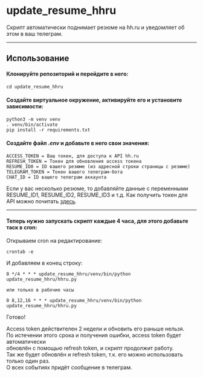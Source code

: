 # update_resume_hhru
Скрипт автоматически поднимает резюме на hh.ru и уведомляет об этом в ваш телеграм.  
***
## Использование
#### Клонируйте репозиторий и перейдите в него:
    cd update_resume_hhru
#### Создайте виртуальное окружение, активируйте его и установите зависимости:
    python3 -m venv venv
    . venv/bin/activate
    pip install -r requirements.txt
#### Создайте файл *.env* и добавьте в него свои значения:
    ACCESS_TOKEN = Ваш токен, для доступа к API hh.ru
    REFRESH_TOKEN = Токен для обновления access токена
    RESUME_ID0 = ID вашего резюме (из адресной строки страницы с резюме)
    TELEGRAM_TOKEN = Токен вашего телеграм-бота
    CHAT_ID = ID вашего телеграм аккаунта
    
Если у вас несколько резюме, то добавляйте данные с переменными RESUME_ID1, RESUME_ID2, RESUME_ID3 и т.д.
Как получить токен для API можно почитать [здесь](https://github.com/hhru/api/blob/master/docs/authorization_for_user.md).  
***
#### Теперь нужно запускать скрипт каждые 4 часа, для этого добавьте таск в cron:  
Открываем cron на редактирование:

    crontab -e
И добавляем в конец строку:

    0 */4 * * * update_resume_hhru/venv/bin/python update_resume_hhru/hhru.py
    
    или только в рабочие часы
    
    0 8,12,16 * * * update_resume_hhru/venv/bin/python update_resume_hhru/hhru.py

Готово!

Access token действителен 2 недели и обновить его раньше нельзя.  
По истечении этого срока и получения ошибки, access token будет автоматически  
обновлён с помощью refresh token, и скрипт продолжит работу.  
Так же будет обновлён и refresh token, т.к. его можно использовать только один раз.  
О всех событиях придёт сообщение в телеграм.

